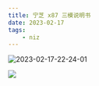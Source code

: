 ```yaml
---
title: 宁芝 x87 三模说明书
date: 2023-02-17
tags:
    - niz
---
```


![2023-02-17-22-24-01](https://raw.githubusercontent.com/psychonaut1f/a/main/img/2023-02-17-22-24-01.png)

![](https://raw.githubusercontent.com/psychonaut1f/a/main/img/202302172240769.png)